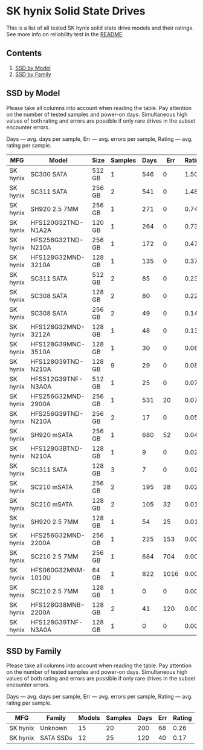 SK hynix Solid State Drives
===========================

This is a list of all tested SK hynix solid state drive models and their ratings. See
more info on reliability test in the [README](https://github.com/linuxhw/SMART).

Contents
--------

1. [ SSD by Model  ](#ssd-by-model)
2. [ SSD by Family ](#ssd-by-family)

SSD by Model
------------

Please take all columns into account when reading the table. Pay attention on the
number of tested samples and power-on days. Simultaneous high values of both rating
and errors are possible if only rare drives in the subset encounter errors.

Days   — avg. days per sample,
Err    — avg. errors per sample,
Rating — avg. rating per sample.

| MFG       | Model              | Size   | Samples | Days  | Err   | Rating |
|-----------|--------------------|--------|---------|-------|-------|--------|
| SK hynix  | SC300 SATA         | 512 GB | 1       | 546   | 0     | 1.50   |
| SK hynix  | SC311 SATA         | 256 GB | 2       | 541   | 0     | 1.48   |
| SK hynix  | SH920 2.5 7MM      | 256 GB | 1       | 271   | 0     | 0.74   |
| SK hynix  | HFS120G32TND-N1A2A | 120 GB | 1       | 264   | 0     | 0.73   |
| SK hynix  | HFS256G32TND-N210A | 256 GB | 1       | 172   | 0     | 0.47   |
| SK hynix  | HFS128G32MND-3210A | 128 GB | 1       | 135   | 0     | 0.37   |
| SK hynix  | SC311 SATA         | 512 GB | 2       | 85    | 0     | 0.23   |
| SK hynix  | SC308 SATA         | 128 GB | 2       | 80    | 0     | 0.22   |
| SK hynix  | SC308 SATA         | 256 GB | 2       | 49    | 0     | 0.14   |
| SK hynix  | HFS128G32MND-3212A | 128 GB | 1       | 48    | 0     | 0.13   |
| SK hynix  | HFS128G39MNC-3510A | 128 GB | 1       | 30    | 0     | 0.08   |
| SK hynix  | HFS128G39TND-N210A | 128 GB | 9       | 29    | 0     | 0.08   |
| SK hynix  | HFS512G39TNF-N3A0A | 512 GB | 1       | 25    | 0     | 0.07   |
| SK hynix  | HFS256G32MND-2900A | 256 GB | 1       | 531   | 20    | 0.07   |
| SK hynix  | HFS256G39TND-N210A | 256 GB | 2       | 17    | 0     | 0.05   |
| SK hynix  | SH920 mSATA        | 256 GB | 1       | 680   | 52    | 0.04   |
| SK hynix  | HFS128G3BTND-N210A | 128 GB | 1       | 9     | 0     | 0.02   |
| SK hynix  | SC311 SATA         | 128 GB | 3       | 7     | 0     | 0.02   |
| SK hynix  | SC210 mSATA        | 256 GB | 2       | 195   | 28    | 0.02   |
| SK hynix  | SC210 mSATA        | 128 GB | 2       | 105   | 32    | 0.01   |
| SK hynix  | SH920 2.5 7MM      | 128 GB | 1       | 54    | 25    | 0.01   |
| SK hynix  | HFS256G32MND-2200A | 256 GB | 1       | 225   | 153   | 0.00   |
| SK hynix  | SC210 2.5 7MM      | 256 GB | 1       | 684   | 704   | 0.00   |
| SK hynix  | HFS060G32MNM-1010U | 64 GB  | 1       | 822   | 1016  | 0.00   |
| SK hynix  | SC210 2.5 7MM      | 128 GB | 1       | 0     | 0     | 0.00   |
| SK hynix  | HFS128G38MNB-2200A | 128 GB | 2       | 41    | 120   | 0.00   |
| SK hynix  | HFS128G39TNF-N3A0A | 128 GB | 1       | 0     | 0     | 0.00   |

SSD by Family
-------------

Please take all columns into account when reading the table. Pay attention on the
number of tested samples and power-on days. Simultaneous high values of both rating
and errors are possible if only rare drives in the subset encounter errors.

Days   — avg. days per sample,
Err    — avg. errors per sample,
Rating — avg. rating per sample.

| MFG       | Family                 | Models | Samples | Days  | Err   | Rating |
|-----------|------------------------|--------|---------|-------|-------|--------|
| SK hynix  | Unknown                | 15     | 20      | 200   | 68    | 0.26   |
| SK hynix  | SATA SSDs              | 12     | 25      | 120   | 40    | 0.17   |
